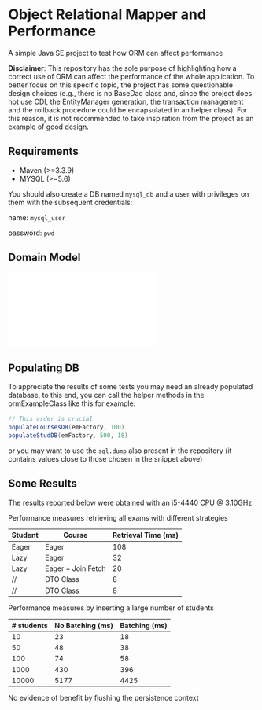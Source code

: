 # Object Relational Mapper and Performance
A simple Java SE project to test how ORM can affect performance 

**Disclaimer**: 
This repository has the sole purpose of highlighting how a correct use of ORM can affect the performance of the whole application.
To better focus on this specific topic, the project has some questionable design choices (e.g., there is no BaseDao class and, since the project does not use CDI, the EntityManager generation, the transaction management and the rollback procedure could be encapsulated in an helper class).
For this reason, it is not recommended to take inspiration from the project as an example of good design.

## Requirements
* Maven (>=3.3.9)
* MYSQL (>=5.6)

You should also create a DB named `mysql_db` and a user with privileges on them with the subsequent credentials: 

name: `mysql_user`

password: `pwd`


## Domain Model
![Class Diagram](img/orm-classdiag.pdf)

## Populating DB
To appreciate the results of some tests you may need an already populated database, to this end, you can call the helper methods in the ormExampleClass like this for example:

```java
// This order is crucial
populateCoursesDB(emFactory, 100)
populateStudDB(emFactory, 500, 18) 
```

or you may want to use the `sql.dump` also present in the repository (it contains values close to those chosen in the snippet above)

## Some Results
The results reported below were obtained with an i5-4440 CPU @ 3.10GHz

Performance measures retrieving all exams with different strategies

Student | Course | Retrieval Time (ms)
------ | ------ | ------
Eager   | Eager  | 108
Lazy   | Eager  | 32 
Lazy   | Eager + Join Fetch  | 20
 //   | DTO Class  | 8
 //   | DTO Class  | 8


Performance measures by inserting a large number of students

 \# students  | No Batching (ms) | Batching (ms)  
------ | ------    | ------
 10    |  23  | 18
 50    |  48  | 38    
 100   |  74  | 58 
 1000  |  430 | 396
 10000 | 5177 | 4425 

No evidence of benefit by flushing the persistence context


